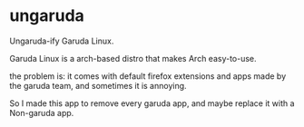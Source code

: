 # ungaruda
Ungaruda-ify Garuda Linux.


Garuda Linux is a arch-based distro that makes Arch easy-to-use.

the problem is: it comes with default firefox extensions and apps made by the garuda team, and sometimes it is annoying.

So I made this app to remove every garuda app, and maybe replace it with a Non-garuda app.
